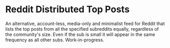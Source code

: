# Reddit Distributed Top Posts

An alternative, account-less, media-only and minimalist feed for Reddit that lists the top posts from all the specified subreddits equally, regardless of the community's size. Even if the sub is small it will appear in the same frequency as all other subs. Work-in-progress.